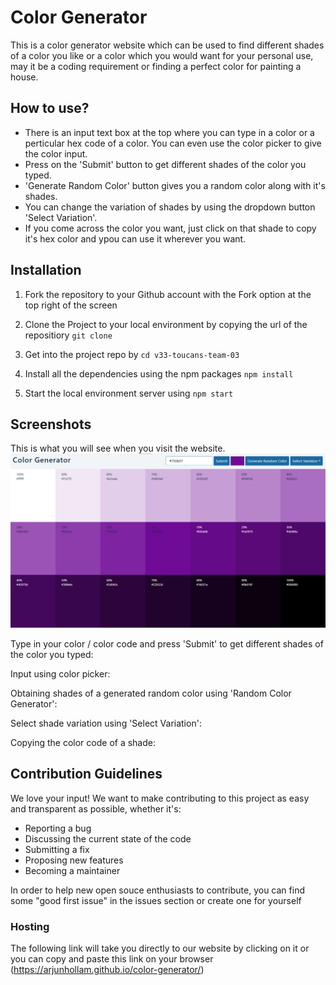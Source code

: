 # Color Generator

This is a color generator website which can be used to find different shades of a color you like or a color which you would want for your personal use, may it be a coding requirement or finding a perfect color for painting a house.

## How to use?

* There is an input text box at the top where you can type in a color or a perticular hex code of a color. You can even use the color picker to give the color input.
* Press on the 'Submit' button to get different shades of the color you typed.
* 'Generate Random Color' button gives you a random color along with it's shades. 
* You can change the variation of shades by using the dropdown button 'Select Variation'.
* If you come across the color you want, just click on that shade to copy it's hex color and ypou can use it wherever you want.

## Installation

1. Fork the repository to your Github account with the Fork option at the top right of the screen

2. Clone the Project to your local environment by copying the url of the repositiory `git clone`

3. Get into the project repo by `cd v33-toucans-team-03`

4. Install all the dependencies using the npm packages `npm install`

5. Start the local environment server using `npm start`

## Screenshots

This is what you will see when you visit the website.
![Main Page](/screenshots/main.png)

Type in your color / color code and press 'Submit' to get different shades of the color you typed:
<!--Screenshot-->

Input using color picker:
<!--Screenshot-->

Obtaining shades of a generated random color using 'Random Color Generator':
<!--Screenshot-->

Select shade variation using 'Select Variation':
<!--Screenshot-->

Copying the color code of a shade:
<!--Screenshot-->

## Contribution Guidelines

We love your input! We want to make contributing to this project as easy and transparent as possible, whether it's:

* Reporting a bug
* Discussing the current state of the code
* Submitting a fix
* Proposing new features
* Becoming a maintainer

In order to help new open souce enthusiasts to contribute, you can find some "good first issue" in the issues section or create one for yourself</i>

### Hosting

The following link will take you directly to our website by clicking on it or you can copy and paste this link on your browser
(https://arjunhollam.github.io/color-generator/)
